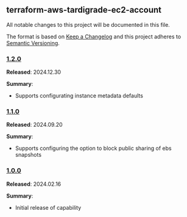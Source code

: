 ## terraform-aws-tardigrade-ec2-account

All notable changes to this project will be documented in this file.

The format is based on [Keep a Changelog](http://keepachangelog.com/) and this project adheres to [Semantic Versioning](http://semver.org/).

### [1.2.0](https://github.com/MetroStar/terraform-aws-tardigrade-ec2-account/releases/tag/1.2.0)

**Released**: 2024.12.30

**Summary**:

*   Supports configurating instance metadata defaults

### [1.1.0](https://github.com/MetroStar/terraform-aws-tardigrade-ec2-account/releases/tag/1.1.0)

**Released**: 2024.09.20

**Summary**:

*   Supports configuring the option to block public sharing of ebs snapshots

### [1.0.0](https://github.com/MetroStar/terraform-aws-tardigrade-ec2-account/releases/tag/1.0.0)

**Released**: 2024.02.16

**Summary**:

*   Initial release of capability
